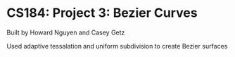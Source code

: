 CS184: Project 3: Bezier Curves
===============================
Built by Howard Nguyen and Casey Getz

Used adaptive tessalation and uniform subdivision to create Bezier surfaces

